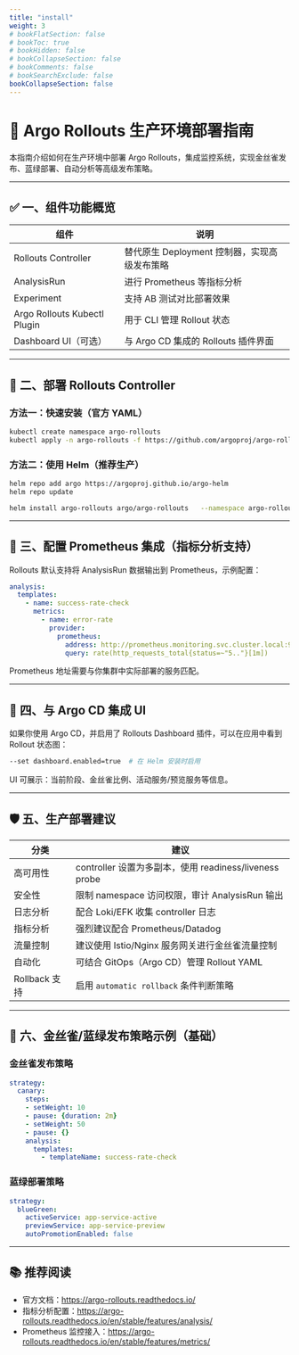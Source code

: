 ```yaml
---
title: "install"
weight: 3
# bookFlatSection: false
# bookToc: true
# bookHidden: false
# bookCollapseSection: false
# bookComments: false
# bookSearchExclude: false
bookCollapseSection: false
---
```

# 🚀 Argo Rollouts 生产环境部署指南

本指南介绍如何在生产环境中部署 Argo Rollouts，集成监控系统，实现金丝雀发布、蓝绿部署、自动分析等高级发布策略。

---

## ✅ 一、组件功能概览

| 组件 | 说明 |
|------|------|
| Rollouts Controller | 替代原生 Deployment 控制器，实现高级发布策略 |
| AnalysisRun | 进行 Prometheus 等指标分析 |
| Experiment | 支持 AB 测试对比部署效果 |
| Argo Rollouts Kubectl Plugin | 用于 CLI 管理 Rollout 状态 |
| Dashboard UI（可选） | 与 Argo CD 集成的 Rollouts 插件界面 |

---

## 🧱 二、部署 Rollouts Controller

### 方法一：快速安装（官方 YAML）

```bash
kubectl create namespace argo-rollouts
kubectl apply -n argo-rollouts -f https://github.com/argoproj/argo-rollouts/releases/latest/download/install.yaml
```

### 方法二：使用 Helm（推荐生产）

```bash
helm repo add argo https://argoproj.github.io/argo-helm
helm repo update

helm install argo-rollouts argo/argo-rollouts   --namespace argo-rollouts --create-namespace   --set controller.replicaCount=2   --set metrics.enabled=true   --set dashboard.enabled=true
```

---

## 🔧 三、配置 Prometheus 集成（指标分析支持）

Rollouts 默认支持将 AnalysisRun 数据输出到 Prometheus，示例配置：

```yaml
analysis:
  templates:
    - name: success-rate-check
      metrics:
        - name: error-rate
          provider:
            prometheus:
              address: http://prometheus.monitoring.svc.cluster.local:9090
              query: rate(http_requests_total{status=~"5.."}[1m])
```

Prometheus 地址需要与你集群中实际部署的服务匹配。

---

## 🎨 四、与 Argo CD 集成 UI

如果你使用 Argo CD，并启用了 Rollouts Dashboard 插件，可以在应用中看到 Rollout 状态图：

```bash
--set dashboard.enabled=true  # 在 Helm 安装时启用
```

UI 可展示：当前阶段、金丝雀比例、活动服务/预览服务等信息。

---

## 🛡️ 五、生产部署建议

| 分类 | 建议 |
|------|------|
| 高可用性 | controller 设置为多副本，使用 readiness/liveness probe |
| 安全性 | 限制 namespace 访问权限，审计 AnalysisRun 输出 |
| 日志分析 | 配合 Loki/EFK 收集 controller 日志 |
| 指标分析 | 强烈建议配合 Prometheus/Datadog |
| 流量控制 | 建议使用 Istio/Nginx 服务网关进行金丝雀流量控制 |
| 自动化 | 可结合 GitOps（Argo CD）管理 Rollout YAML |
| Rollback 支持 | 启用 `automatic rollback` 条件判断策略 |

---

## 🔄 六、金丝雀/蓝绿发布策略示例（基础）

### 金丝雀发布策略

```yaml
strategy:
  canary:
    steps:
    - setWeight: 10
    - pause: {duration: 2m}
    - setWeight: 50
    - pause: {}
    analysis:
      templates:
        - templateName: success-rate-check
```

### 蓝绿部署策略

```yaml
strategy:
  blueGreen:
    activeService: app-service-active
    previewService: app-service-preview
    autoPromotionEnabled: false
```

---

## 📚 推荐阅读

- 官方文档：https://argo-rollouts.readthedocs.io/
- 指标分析配置：https://argo-rollouts.readthedocs.io/en/stable/features/analysis/
- Prometheus 监控接入：https://argo-rollouts.readthedocs.io/en/stable/features/metrics/
